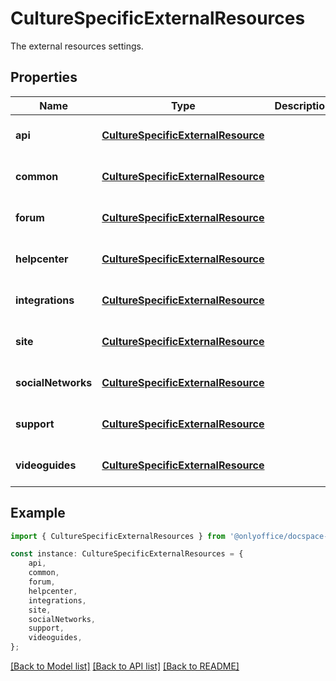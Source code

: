 # CultureSpecificExternalResources

The external resources settings.

## Properties

Name | Type | Description | Notes
------------ | ------------- | ------------- | -------------
**api** | [**CultureSpecificExternalResource**](CultureSpecificExternalResource.md) |  | [optional] [default to undefined]
**common** | [**CultureSpecificExternalResource**](CultureSpecificExternalResource.md) |  | [optional] [default to undefined]
**forum** | [**CultureSpecificExternalResource**](CultureSpecificExternalResource.md) |  | [optional] [default to undefined]
**helpcenter** | [**CultureSpecificExternalResource**](CultureSpecificExternalResource.md) |  | [optional] [default to undefined]
**integrations** | [**CultureSpecificExternalResource**](CultureSpecificExternalResource.md) |  | [optional] [default to undefined]
**site** | [**CultureSpecificExternalResource**](CultureSpecificExternalResource.md) |  | [optional] [default to undefined]
**socialNetworks** | [**CultureSpecificExternalResource**](CultureSpecificExternalResource.md) |  | [optional] [default to undefined]
**support** | [**CultureSpecificExternalResource**](CultureSpecificExternalResource.md) |  | [optional] [default to undefined]
**videoguides** | [**CultureSpecificExternalResource**](CultureSpecificExternalResource.md) |  | [optional] [default to undefined]

## Example

```typescript
import { CultureSpecificExternalResources } from '@onlyoffice/docspace-api-sdk';

const instance: CultureSpecificExternalResources = {
    api,
    common,
    forum,
    helpcenter,
    integrations,
    site,
    socialNetworks,
    support,
    videoguides,
};
```

[[Back to Model list]](../README.md#documentation-for-models) [[Back to API list]](../README.md#documentation-for-api-endpoints) [[Back to README]](../README.md)
